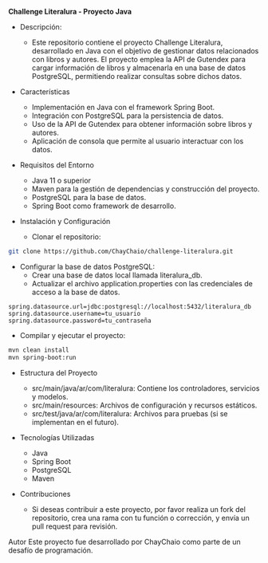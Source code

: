 **Challenge Literalura - Proyecto Java**
- Descripción:
  - Este repositorio contiene el proyecto Challenge Literalura, desarrollado en Java con el objetivo de gestionar datos relacionados con libros y autores. El proyecto emplea la API de Gutendex para cargar información de libros y almacenarla en una base de datos PostgreSQL, permitiendo realizar consultas sobre dichos datos.

- Características
  - Implementación en Java con el framework Spring Boot.
  - Integración con PostgreSQL para la persistencia de datos.
  - Uso de la API de Gutendex para obtener información sobre libros y autores.
  - Aplicación de consola que permite al usuario interactuar con los datos.

- Requisitos del Entorno
  - Java 11 o superior
  - Maven para la gestión de dependencias y construcción del proyecto.
  - PostgreSQL para la base de datos.
  - Spring Boot como framework de desarrollo.

- Instalación y Configuración
  - Clonar el repositorio:

```bash
git clone https://github.com/ChayChaio/challenge-literalura.git
```

  - Configurar la base de datos PostgreSQL:
    - Crear una base de datos local llamada literalura_db.
    - Actualizar el archivo application.properties con las credenciales de acceso a la base de datos.

```properties
spring.datasource.url=jdbc:postgresql://localhost:5432/literalura_db
spring.datasource.username=tu_usuario
spring.datasource.password=tu_contraseña
```

  - Compilar y ejecutar el proyecto:

```bash
mvn clean install
mvn spring-boot:run
```

- Estructura del Proyecto
  - src/main/java/ar/com/literalura: Contiene los controladores, servicios y modelos.
  - src/main/resources: Archivos de configuración y recursos estáticos.
  - src/test/java/ar/com/literalura: Archivos para pruebas (si se implementan en el futuro).

- Tecnologías Utilizadas
  - Java
  - Spring Boot
  - PostgreSQL
  - Maven

- Contribuciones
  - Si deseas contribuir a este proyecto, por favor realiza un fork del repositorio, crea una rama con tu función o corrección, y envía un pull request para revisión.

Autor
Este proyecto fue desarrollado por ChayChaio como parte de un desafío de programación.
